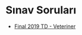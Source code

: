 # Sınav Soruları

<!--Index-->

- [Final 2019 TD - Veteriner](./S%C4%B1nav%20Sorular%C4%B1/Final%202019%20TD%20-%20Veteriner.pdf)

<!--Index-->
